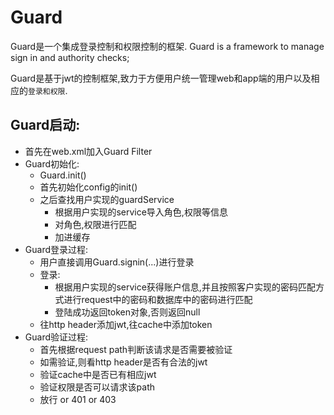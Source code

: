 Guard
==

Guard是一个集成登录控制和权限控制的框架.
Guard is a framework to manage sign in and authority checks;

Guard是基于jwt的控制框架,致力于方便用户统一管理web和app端的用户以及相应的`登录和权限`.

Guard启动:
--
* 首先在web.xml加入Guard Filter
* Guard初始化:
    * Guard.init()
    * 首先初始化config的init()
    * 之后查找用户实现的guardService
        * 根据用户实现的service导入角色,权限等信息
        * 对角色,权限进行匹配
        * 加进缓存
* Guard登录过程:
    * 用户直接调用Guard.signin(...)进行登录
    * 登录:
        * 根据用户实现的service获得账户信息,并且按照客户实现的密码匹配方式进行request中的密码和数据库中的密码进行匹配
        * 登陆成功返回token对象,否则返回null
    * 往http header添加jwt,往cache中添加token
* Guard验证过程:
    * 首先根据request path判断该请求是否需要被验证
    * 如需验证,则看http header是否有合法的jwt
    * 验证cache中是否已有相应jwt
    * 验证权限是否可以请求该path
    * 放行 or 401 or 403